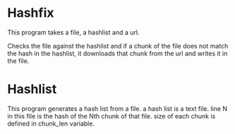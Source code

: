 Hashfix
=======

This program takes a file, a hashlist and a url.

Checks the file against the hashlist and if a chunk of the file does not match the hash in the hashlist, it downloads that chunk from the url and writes it in the file.


Hashlist
=======

This program generates a hash list from a file.
a hash list is a text file. line N in this file is the hash of the Nth chunk of that file.
size of each chunk is defined in chunk_len variable.

